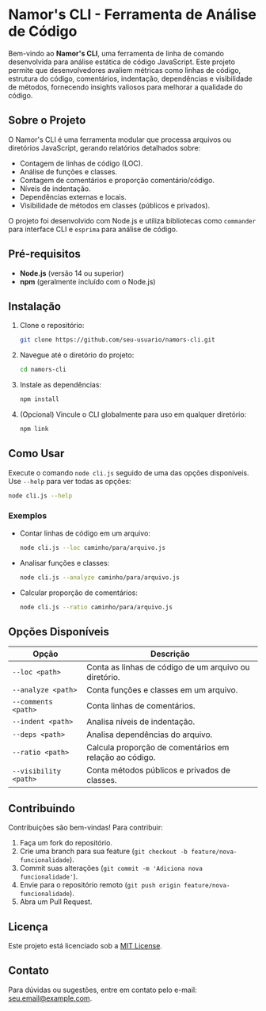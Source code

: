 # Namor's CLI - Ferramenta de Análise de Código

Bem-vindo ao **Namor's CLI**, uma ferramenta de linha de comando desenvolvida para análise estática de código JavaScript. Este projeto permite que desenvolvedores avaliem métricas como linhas de código, estrutura do código, comentários, indentação, dependências e visibilidade de métodos, fornecendo insights valiosos para melhorar a qualidade do código.

## Sobre o Projeto
O Namor's CLI é uma ferramenta modular que processa arquivos ou diretórios JavaScript, gerando relatórios detalhados sobre:
- Contagem de linhas de código (LOC).
- Análise de funções e classes.
- Contagem de comentários e proporção comentário/código.
- Níveis de indentação.
- Dependências externas e locais.
- Visibilidade de métodos em classes (públicos e privados).

O projeto foi desenvolvido com Node.js e utiliza bibliotecas como `commander` para interface CLI e `esprima` para análise de código.

## Pré-requisitos
- **Node.js** (versão 14 ou superior)
- **npm** (geralmente incluído com o Node.js)

## Instalação
1. Clone o repositório:
   ```bash
   git clone https://github.com/seu-usuario/namors-cli.git
   ```
2. Navegue até o diretório do projeto:
   ```bash
   cd namors-cli
   ```
3. Instale as dependências:
   ```bash
   npm install
   ```
4. (Opcional) Vincule o CLI globalmente para uso em qualquer diretório:
   ```bash
   npm link
   ```

## Como Usar
Execute o comando `node cli.js` seguido de uma das opções disponíveis. Use `--help` para ver todas as opções:

```bash
node cli.js --help
```

### Exemplos
- Contar linhas de código em um arquivo:
  ```bash
  node cli.js --loc caminho/para/arquivo.js
  ```
- Analisar funções e classes:
  ```bash
  node cli.js --analyze caminho/para/arquivo.js
  ```
- Calcular proporção de comentários:
  ```bash
  node cli.js --ratio caminho/para/arquivo.js
  ```

## Opções Disponíveis
| Opção            | Descrição                                              |
|------------------|--------------------------------------------------------|
| `--loc <path>`   | Conta as linhas de código de um arquivo ou diretório.   |
| `--analyze <path>` | Conta funções e classes em um arquivo.               |
| `--comments <path>` | Conta linhas de comentários.                         |
| `--indent <path>` | Analisa níveis de indentação.                         |
| `--deps <path>`   | Analisa dependências do arquivo.                      |
| `--ratio <path>`  | Calcula proporção de comentários em relação ao código. |
| `--visibility <path>` | Conta métodos públicos e privados de classes.      |

## Contribuindo
Contribuições são bem-vindas! Para contribuir:
1. Faça um fork do repositório.
2. Crie uma branch para sua feature (`git checkout -b feature/nova-funcionalidade`).
3. Commit suas alterações (`git commit -m 'Adiciona nova funcionalidade'`).
4. Envie para o repositório remoto (`git push origin feature/nova-funcionalidade`).
5. Abra um Pull Request.

## Licença
Este projeto está licenciado sob a [MIT License](LICENSE).

## Contato
Para dúvidas ou sugestões, entre em contato pelo e-mail: seu.email@example.com.
